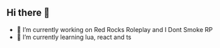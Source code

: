 ## Hi there 👋

<!--
**bigvvs/bigvvs** is a ✨ _special_ ✨ repository because its `README.md` (this file) appears on your GitHub profile.
-->

- 🔭 I’m currently working on Red Rocks Roleplay and I Dont Smoke RP
- 🌱 I’m currently learning lua, react and ts
